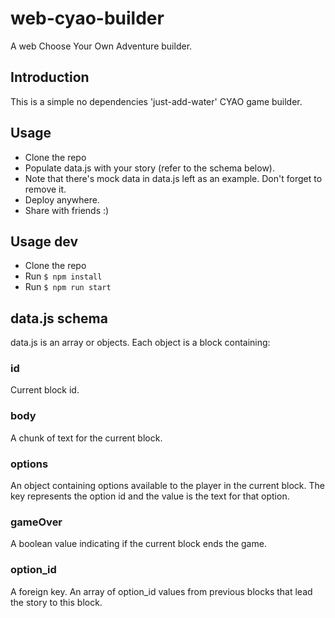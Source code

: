 # web-cyao-builder
A web Choose Your Own Adventure builder. 

## Introduction
This is a simple no dependencies 'just-add-water' CYAO game builder. 

## Usage
- Clone the repo
- Populate data.js with your story (refer to the schema below).
- Note that there's mock data in data.js left as an example. Don't forget to remove it.
- Deploy anywhere.
- Share with friends :)

## Usage dev

- Clone the repo
- Run ``` $ npm install ```
- Run ``` $ npm run start ```

## data.js schema
data.js is an array or objects. Each object is a block containing:

### id
Current block id.

### body
A chunk of text for the current block.

### options
An object containing options available to the player in the current block. The key represents the option id and the value is the text for that option.

### gameOver
A boolean value indicating if the current block ends the game.

### option_id
A foreign key. An array of option_id values from previous blocks that lead the story to this block.



